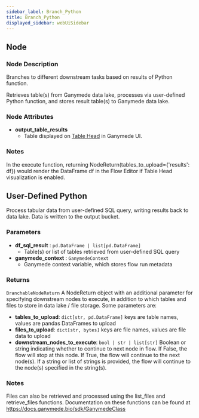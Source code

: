 ```yaml
---
sidebar_label: Branch_Python
title: Branch_Python
displayed_sidebar: webUiSidebar
---
```


## Node

### Node Description

Branches to different downstream tasks based on results of Python function.

Retrieves table(s) from Ganymede data lake, processes via user-defined Python function,
and stores result table(s) to Ganymede data lake.

### Node Attributes

- **output_table_results**
  - Table displayed on [Table Head](https://docs.ganymede.bio/app/intro/Concepts#table-head) in Ganymede UI.

### Notes

In the execute function, returning NodeReturn(tables_to_upload=\{'results': df\}) would render the DataFrame df in the Flow Editor if Table Head visualization is enabled.

## User-Defined Python

Process tabular data from user-defined SQL query, writing results back to data lake.  Data
is written to the output bucket.

### Parameters

- **df_sql_result** : `pd.DataFrame | list[pd.DataFrame]`
    - Table(s) or list of tables retrieved from user-defined SQL query
- **ganymede_context** : `GanymedeContext`
    - Ganymede context variable, which stores flow run metadata

### Returns

`BranchableNodeReturn`
  A NodeReturn object with an additional parameter for specifying downstream nodes to execute, in addition to
  which tables and files to store in data lake / file storage.  Some parameters are:
  - **tables_to_upload**: `dict[str, pd.DataFrame]`
    keys are table names, values are pandas DataFrames to upload
  - **files_to_upload**: `dict[str, bytes]`
    keys are file names, values are file data to upload
  - **downstream_nodes_to_execute**: `bool | str | list[str]`
    Boolean or string indicating whether to continue to next node in flow.  If False,
    the flow will stop at this node.  If True, the flow will continue to the next node(s).
    If a string or list of strings is provided, the flow will continue to the node(s)
    specified in the string(s).


### Notes

Files can also be retrieved and processed using the list_files and retrieve_files functions.
Documentation on these functions can be found at https://docs.ganymede.bio/sdk/GanymedeClass
